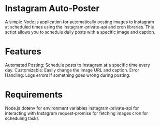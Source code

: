 # Instagram Auto-Poster
A simple Node.js application for automatically posting images to Instagram at scheduled times using the instagram-private-api and cron libraries. This script allows you to schedule daily posts with a specific image and caption.

# Features
Automated Posting: Schedule posts to Instagram at a specific time every day.
Customizable: Easily change the image URL and caption.
Error Handling: Logs errors if something goes wrong during posting.

# Requirements
Node.js
dotenv for environment variables
instagram-private-api for interacting with Instagram
request-promise for fetching images
cron for scheduling tasks
